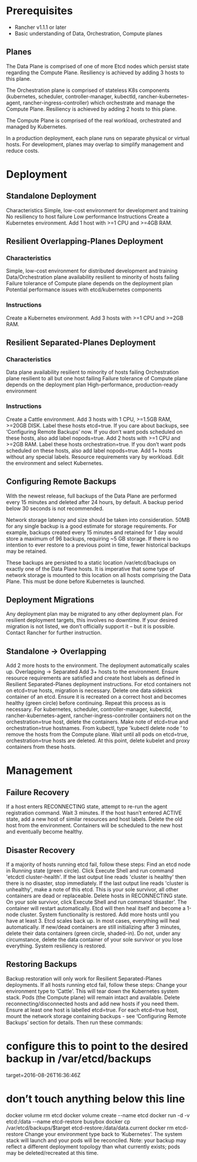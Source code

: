 # Prerequisites
* Rancher v1.1.1 or later
* Basic understanding of Data, Orchestration, Compute planes

## Planes
The Data Plane is comprised of one of more Etcd nodes which persist state regarding the Compute Plane. Resiliency is achieved by adding 3 hosts to this plane.

The Orchestration plane is comprised of stateless K8s components (kubernetes, scheduler, controller-manager, kubectld, rancher-kubernetes-agent, rancher-ingress-controller) which orchestrate and manage the Compute Plane. Resiliency is achieved by adding 2 hosts to this plane.

The Compute Plane is comprised of the real workload, orchestrated and managed by Kubernetes.

In a production deployment, each plane runs on separate physical or virtual hosts. For development, planes may overlap to simplify management and reduce costs.

# Deployment

## Standalone Deployment
Characteristics
Simple, low-cost environment for development and training
No resiliency to host failure
Low performance
Instructions
Create a Kubernetes environment.
Add 1 host with >=1 CPU and >=4GB RAM.

## Resilient Overlapping-Planes Deployment
### Characteristics
Simple, low-cost environment for distributed development and training
Data/Orchestration plane availability resilient to minority of hosts failing
Failure tolerance of Compute plane depends on the deployment plan
Potential performance issues with etcd/kubernetes components
### Instructions
Create a Kubernetes environment.
Add 3 hosts with >=1 CPU and >=2GB RAM.

## Resilient Separated-Planes Deployment
### Characteristics
Data plane availability resilient to minority of hosts failing
Orchestration plane resilient to all but one host failing
Failure tolerance of Compute plane depends on the deployment plan
High-performance, production-ready environment
### Instructions
Create a Cattle environment.
Add 3 hosts with 1 CPU, >=1.5GB RAM, >=20GB DISK. Label these hosts etcd=true.
If you care about backups, see ‘Configuring Remote Backups’ now.
If you don’t want pods scheduled on these hosts, also add label nopods=true.
Add 2 hosts with >=1 CPU and >=2GB RAM. Label these hosts orchestration=true.
If you don’t want pods scheduled on these hosts, also add label nopods=true.
Add 1+ hosts without any special labels. Resource requirements vary by workload.
Edit the environment and select Kubernetes.

## Configuring Remote Backups
With the newest release, full backups of the Data Plane are performed every 15 minutes and deleted after 24 hours, by default. A backup period below 30 seconds is not recommended.

Network storage latency and size should be taken into consideration. 50MB for any single backup is a good estimate for storage requirements. For example, backups created every 15 minutes and retained for 1 day would store a maximum of 96 backups, requiring ~5 GB storage. If there is no intention to ever restore to a previous point in time, fewer historical backups may be retained.

These backups are persisted to a static location /var/etcd/backups on exactly one of the Data Plane hosts. It is imperative that some type of network storage is mounted to this location on all hosts comprising the Data Plane. This must be done before Kubernetes is launched.

## Deployment Migrations
Any deployment plan may be migrated to any other deployment plan. For resilient deployment targets, this involves no downtime. If your desired migration is not listed, we don’t officially support it – but it is possible. Contact Rancher for further instruction.

## Standalone -> Overlapping
Add 2 more hosts to the environment. The deployment automatically scales up.
Overlapping -> Separated
Add 3+ hosts to the environment. Ensure resource requirements are satisfied and create host labels as defined in Resilient Separated-Planes deployment instructions.
For etcd containers not on etcd=true hosts, migration is necessary. Delete one data sidekick container of an etcd. Ensure it is recreated on a correct host and becomes healthy (green circle) before continuing. Repeat this process as is necessary.
For kubernetes, scheduler, controller-manager, kubectld, rancher-kubernetes-agent, rancher-ingress-controller containers not on the orchestration=true host, delete the containers.
Make note of etcd=true and orchestration=true hostnames. From kubectl, type 'kubectl delete node <hostname>’ to remove the hosts from the Compute plane. Wait until all pods on etcd=true, orchestration=true hosts are deleted. At this point, delete kubelet and proxy containers from these hosts.

# Management

## Failure Recovery
If a host enters RECONNECTING state, attempt to re-run the agent registration command. Wait 3 minutes. If the host hasn’t entered ACTIVE state, add a new host of similar resources and host labels. Delete the old host from the environment. Containers will be scheduled to the new host and eventually become healthy.

## Disaster Recovery
If a majority of hosts running etcd fail, follow these steps:
Find an etcd node in Running state (green circle). Click Execute Shell and run command 'etcdctl cluster-health'. If the last output line reads 'cluster is healthy' then there is no disaster, stop immediately. If the last output line reads 'cluster is unhealthy', make a note of this etcd. This is your sole survivor, all other containers are dead or replaceable.
Delete hosts in RECONNECTING state.
On your sole survivor, click Execute Shell and run command ‘disaster’. The container will restart automatically. Etcd will then heal itself and become a 1-node cluster. System functionality is restored.
Add more hosts until you have at least 3. Etcd scales back up. In most cases, everything will heal automatically. If new/dead containers are still initializing after 3 minutes, delete their data containers (green circle, shaded-in). Do not, under any circumstance, delete the data container of your sole survivor or you lose everything. System resiliency is restored.

## Restoring Backups
Backup restoration will only work for Resilient Separated-Planes deployments. If all hosts running etcd fail, follow these steps:
Change your environment type to ‘Cattle’. This will tear down the Kubernetes system stack. Pods (the Compute plane) will remain intact and available.
Delete reconnecting/disconnected hosts and add new hosts if you need them.
Ensure at least one host is labelled etcd=true.
For each etcd=true host, mount the network storage containing backups - see ‘Configuring Remote Backups’ section for details. Then run these commands:
# configure this to point to the desired backup in /var/etcd/backups
target=2016-08-26T16:36:46Z
# don’t touch anything below this line
docker volume rm etcd
docker volume create --name etcd
docker run -d -v etcd:/data --name etcd-restore busybox
docker cp /var/etcd/backups/$target etcd-restore:/data/data.current
docker rm etcd-restore
Change your environment type back to ‘Kubernetes’. The system stack will launch and your pods will be reconciled. Note: your backup may reflect a different deployment topology than what currently exists; pods may be deleted/recreated at this time.